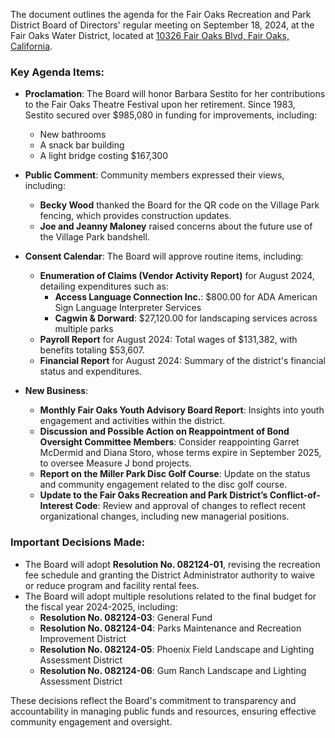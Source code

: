 The document outlines the agenda for the Fair Oaks Recreation and Park District Board of Directors' regular meeting on September 18, 2024, at the Fair Oaks Water District, located at [10326 Fair Oaks Blvd, Fair Oaks, California](https://www.google.com/maps?q=10326+Fair+Oaks+Blvd,+Fair+Oaks,+California).

### Key Agenda Items:

- **Proclamation**: The Board will honor Barbara Sestito for her contributions to the Fair Oaks Theatre Festival upon her retirement. Since 1983, Sestito secured over $985,080 in funding for improvements, including:
  - New bathrooms
  - A snack bar building
  - A light bridge costing $167,300

- **Public Comment**: Community members expressed their views, including:
  - **Becky Wood** thanked the Board for the QR code on the Village Park fencing, which provides construction updates.
  - **Joe and Jeanny Maloney** raised concerns about the future use of the Village Park bandshell.

- **Consent Calendar**: The Board will approve routine items, including:
  - **Enumeration of Claims (Vendor Activity Report)** for August 2024, detailing expenditures such as:
    - **Access Language Connection Inc.**: $800.00 for ADA American Sign Language Interpreter Services
    - **Cagwin & Dorward**: $27,120.00 for landscaping services across multiple parks
  - **Payroll Report** for August 2024: Total wages of $131,382, with benefits totaling $53,607.
  - **Financial Report** for August 2024: Summary of the district's financial status and expenditures.

- **New Business**:
  - **Monthly Fair Oaks Youth Advisory Board Report**: Insights into youth engagement and activities within the district.
  - **Discussion and Possible Action on Reappointment of Bond Oversight Committee Members**: Consider reappointing Garret McDermid and Diana Storo, whose terms expire in September 2025, to oversee Measure J bond projects.
  - **Report on the Miller Park Disc Golf Course**: Update on the status and community engagement related to the disc golf course.
  - **Update to the Fair Oaks Recreation and Park District’s Conflict-of-Interest Code**: Review and approval of changes to reflect recent organizational changes, including new managerial positions.

### Important Decisions Made:
- The Board will adopt **Resolution No. 082124-01**, revising the recreation fee schedule and granting the District Administrator authority to waive or reduce program and facility rental fees.
- The Board will adopt multiple resolutions related to the final budget for the fiscal year 2024-2025, including:
  - **Resolution No. 082124-03**: General Fund
  - **Resolution No. 082124-04**: Parks Maintenance and Recreation Improvement District
  - **Resolution No. 082124-05**: Phoenix Field Landscape and Lighting Assessment District
  - **Resolution No. 082124-06**: Gum Ranch Landscape and Lighting Assessment District

These decisions reflect the Board's commitment to transparency and accountability in managing public funds and resources, ensuring effective community engagement and oversight.
